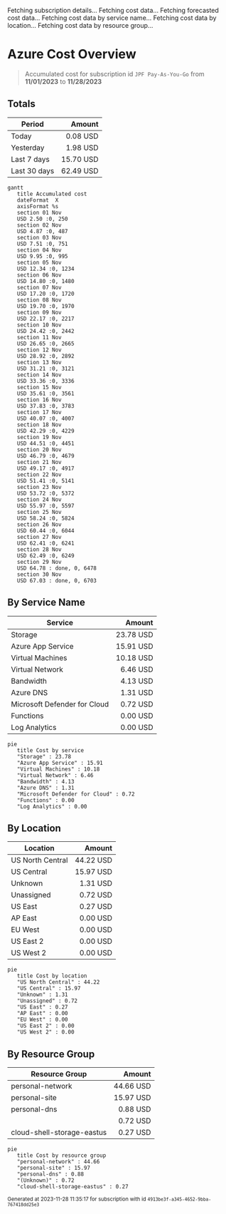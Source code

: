 Fetching subscription details...
Fetching cost data...
Fetching forecasted cost data...
Fetching cost data by service name...
Fetching cost data by location...
Fetching cost data by resource group...
# Azure Cost Overview

> Accumulated cost for subscription id `JPF Pay-As-You-Go` from **11/01/2023** to **11/28/2023**

## Totals

|Period|Amount|
|---|---:|
|Today|0.08 USD|
|Yesterday|1.98 USD|
|Last 7 days|15.70 USD|
|Last 30 days|62.49 USD|

```mermaid
gantt
   title Accumulated cost
   dateFormat  X
   axisFormat %s
   section 01 Nov
   USD 2.50 :0, 250
   section 02 Nov
   USD 4.87 :0, 487
   section 03 Nov
   USD 7.51 :0, 751
   section 04 Nov
   USD 9.95 :0, 995
   section 05 Nov
   USD 12.34 :0, 1234
   section 06 Nov
   USD 14.80 :0, 1480
   section 07 Nov
   USD 17.20 :0, 1720
   section 08 Nov
   USD 19.70 :0, 1970
   section 09 Nov
   USD 22.17 :0, 2217
   section 10 Nov
   USD 24.42 :0, 2442
   section 11 Nov
   USD 26.65 :0, 2665
   section 12 Nov
   USD 28.92 :0, 2892
   section 13 Nov
   USD 31.21 :0, 3121
   section 14 Nov
   USD 33.36 :0, 3336
   section 15 Nov
   USD 35.61 :0, 3561
   section 16 Nov
   USD 37.83 :0, 3783
   section 17 Nov
   USD 40.07 :0, 4007
   section 18 Nov
   USD 42.29 :0, 4229
   section 19 Nov
   USD 44.51 :0, 4451
   section 20 Nov
   USD 46.79 :0, 4679
   section 21 Nov
   USD 49.17 :0, 4917
   section 22 Nov
   USD 51.41 :0, 5141
   section 23 Nov
   USD 53.72 :0, 5372
   section 24 Nov
   USD 55.97 :0, 5597
   section 25 Nov
   USD 58.24 :0, 5824
   section 26 Nov
   USD 60.44 :0, 6044
   section 27 Nov
   USD 62.41 :0, 6241
   section 28 Nov
   USD 62.49 :0, 6249
   section 29 Nov
   USD 64.78 : done, 0, 6478
   section 30 Nov
   USD 67.03 : done, 0, 6703
```

## By Service Name

|Service|Amount|
|---|---:|
|Storage|23.78 USD|
|Azure App Service|15.91 USD|
|Virtual Machines|10.18 USD|
|Virtual Network|6.46 USD|
|Bandwidth|4.13 USD|
|Azure DNS|1.31 USD|
|Microsoft Defender for Cloud|0.72 USD|
|Functions|0.00 USD|
|Log Analytics|0.00 USD|

```mermaid
pie
   title Cost by service
   "Storage" : 23.78
   "Azure App Service" : 15.91
   "Virtual Machines" : 10.18
   "Virtual Network" : 6.46
   "Bandwidth" : 4.13
   "Azure DNS" : 1.31
   "Microsoft Defender for Cloud" : 0.72
   "Functions" : 0.00
   "Log Analytics" : 0.00
```

## By Location

|Location|Amount|
|---|---:|
|US North Central|44.22 USD|
|US Central|15.97 USD|
|Unknown|1.31 USD|
|Unassigned|0.72 USD|
|US East|0.27 USD|
|AP East|0.00 USD|
|EU West|0.00 USD|
|US East 2|0.00 USD|
|US West 2|0.00 USD|

```mermaid
pie
   title Cost by location
   "US North Central" : 44.22
   "US Central" : 15.97
   "Unknown" : 1.31
   "Unassigned" : 0.72
   "US East" : 0.27
   "AP East" : 0.00
   "EU West" : 0.00
   "US East 2" : 0.00
   "US West 2" : 0.00
```

## By Resource Group

|Resource Group|Amount|
|---|---:|
|personal-network|44.66 USD|
|personal-site|15.97 USD|
|personal-dns|0.88 USD|
||0.72 USD|
|cloud-shell-storage-eastus|0.27 USD|

```mermaid
pie
   title Cost by resource group
   "personal-network" : 44.66
   "personal-site" : 15.97
   "personal-dns" : 0.88
   "(Unknown)" : 0.72
   "cloud-shell-storage-eastus" : 0.27
```

<sup>Generated at 2023-11-28 11:35:17 for subscription with id `4913be3f-a345-4652-9bba-767418dd25e3`</sup>
